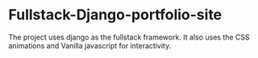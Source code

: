 # Fullstack-Django-portfolio-site

The project uses django as the fullstack framework. It also uses the CSS animations and Vanilla javascript for interactivity. 
